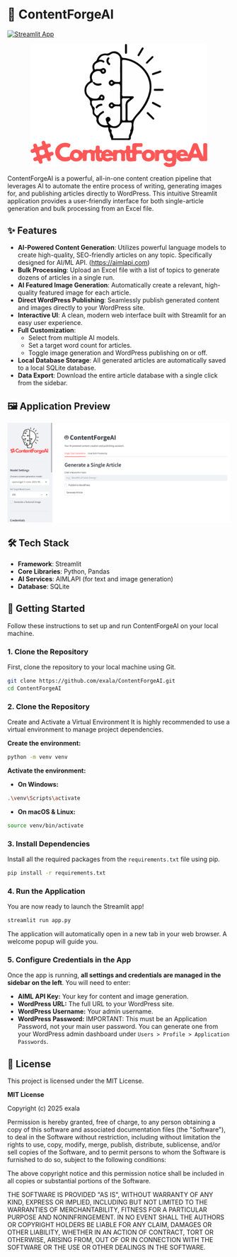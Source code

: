 # 🤖 ContentForgeAI

[![Streamlit App](https://static.streamlit.io/badges/streamlit_badge_black_white.svg)](https://streamlit.io/)

<div align="center">
  <img src="https://raw.githubusercontent.com/exala/ContentForgeAI/main/Logo.png" alt="ContentForgeAI Logo" width="400">
</div>

ContentForgeAI is a powerful, all-in-one content creation pipeline that leverages AI to automate the entire process of writing, generating images for, and publishing articles directly to WordPress. This intuitive Streamlit application provides a user-friendly interface for both single-article generation and bulk processing from an Excel file.

## ✨ Features

-   **AI-Powered Content Generation**: Utilizes powerful language models to create high-quality, SEO-friendly articles on any topic. Specifically designed for AI/ML API. (https://aimlapi.com)
-   **Bulk Processing**: Upload an Excel file with a list of topics to generate dozens of articles in a single run.
-   **AI Featured Image Generation**: Automatically create a relevant, high-quality featured image for each article.
-   **Direct WordPress Publishing**: Seamlessly publish generated content and images directly to your WordPress site.
-   **Interactive UI**: A clean, modern web interface built with Streamlit for an easy user experience.
-   **Full Customization**:
    -   Select from multiple AI models.
    -   Set a target word count for articles.
    -   Toggle image generation and WordPress publishing on or off.
-   **Local Database Storage**: All generated articles are automatically saved to a local SQLite database.
-   **Data Export**: Download the entire article database with a single click from the sidebar.

## 🖼️ Application Preview

![ContentForgeAI Screenshot](https://github.com/exala/contentForgeAI-aiml/blob/main/Screenshot.PNG)

## 🛠️ Tech Stack

-   **Framework**: Streamlit
-   **Core Libraries**: Python, Pandas
-   **AI Services**: AIMLAPI (for text and image generation)
-   **Database**: SQLite

## 🚀 Getting Started

Follow these instructions to set up and run ContentForgeAI on your local machine.

### 1. Clone the Repository

First, clone the repository to your local machine using Git.

```bash
git clone https://github.com/exala/ContentForgeAI.git
cd ContentForgeAI
```

### 2. Clone the Repository

Create and Activate a Virtual Environment
It is highly recommended to use a virtual environment to manage project dependencies.

**Create the environment:**
```bash
python -m venv venv
```

**Activate the environment:**

- **On Windows:**
```bash
.\venv\Scripts\activate
```

- **On macOS & Linux:**
```bash
source venv/bin/activate
```

### 3. Install Dependencies

Install all the required packages from the `requirements.txt` file using pip.

```bash
pip install -r requirements.txt
```

### 4. Run the Application

You are now ready to launch the Streamlit app!

```bash
streamlit run app.py
```

The application will automatically open in a new tab in your web browser. A welcome popup will guide you.

### 5. Configure Credentials in the App

Once the app is running, **all settings and credentials are managed in the sidebar on the left**. You will need to enter:
- **AIML API Key:** Your key for content and image generation.
- **WordPress URL:** The full URL to your WordPress site.
- **WordPress Username:** Your admin username.
- **WordPress Password:** IMPORTANT: This must be an Application Password, not your main user password. You can generate one from your WordPress admin dashboard under `Users > Profile > Application Passwords`.

## 📄 License
This project is licensed under the MIT License.

**MIT License**

Copyright (c) 2025 exala


Permission is hereby granted, free of charge, to any person obtaining a copy
of this software and associated documentation files (the "Software"), to deal
in the Software without restriction, including without limitation the rights
to use, copy, modify, merge, publish, distribute, sublicense, and/or sell
copies of the Software, and to permit persons to whom the Software is
furnished to do so, subject to the following conditions:


The above copyright notice and this permission notice shall be included in all
copies or substantial portions of the Software.


THE SOFTWARE IS PROVIDED "AS IS", WITHOUT WARRANTY OF ANY KIND, EXPRESS OR
IMPLIED, INCLUDING BUT NOT LIMITED TO THE WARRANTIES OF MERCHANTABILITY,
FITNESS FOR A PARTICULAR PURPOSE AND NONINFRINGEMENT. IN NO EVENT SHALL THE
AUTHORS OR COPYRIGHT HOLDERS BE LIABLE FOR ANY CLAIM, DAMAGES OR OTHER
LIABILITY, WHETHER IN AN ACTION OF CONTRACT, TORT OR OTHERWISE, ARISING FROM,
OUT OF OR IN CONNECTION WITH THE SOFTWARE OR THE USE OR OTHER DEALINGS IN THE
SOFTWARE.
